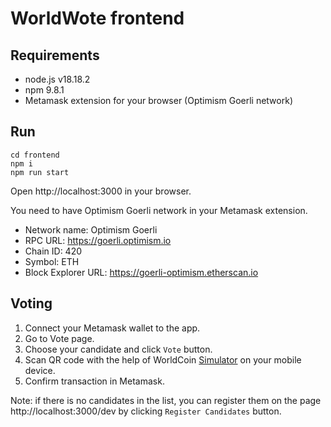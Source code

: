 # WorldWote frontend

## Requirements
- node.js v18.18.2
- npm 9.8.1
- Metamask extension for your browser (Optimism Goerli network)

## Run

```shell
cd frontend
npm i
npm run start
```

Open http://localhost:3000 in your browser.

You need to have Optimism Goerli network in your Metamask extension.
- Network name: Optimism Goerli
- RPC URL: https://goerli.optimism.io
- Chain ID: 420
- Symbol: ETH
- Block Explorer URL: https://goerli-optimism.etherscan.io

## Voting
1. Connect your Metamask wallet to the app. 
2. Go to Vote page.
3. Choose your candidate and click `Vote` button.
4. Scan QR code with the help of WorldCoin [Simulator](https://simulator.worldcoin.org/) on your mobile device.
5. Confirm transaction in Metamask.

Note: if there is no candidates in the list, 
you can register them on the page http://localhost:3000/dev by clicking `Register Candidates` button.
